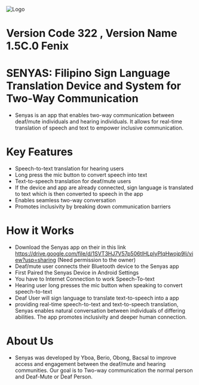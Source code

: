 ![Logo](https://github.com/Berstv/Senyas/assets/93643165/1209dfad-b089-4803-82ac-25d948aed88c)

# Version Code 322 , Version Name 1.5C.0 Fenix
# SENYAS: Filipino Sign Language Translation Device and System for Two-Way Communication 
 - Senyas is an app that enables two-way communication between deaf/mute individuals and hearing individuals. It allows for real-time translation of speech and text to empower inclusive communication.

# Key Features
  - Speech-to-text translation for hearing users
  - Long press the mic button to convert speech into text
  - Text-to-speech translation for deaf/mute users
  - If the device and app are already connected, sign language is translated to text which is then converted to speech in the app
  - Enables seamless two-way conversation
  - Promotes inclusivity by breaking down communication barriers
# How it Works
 - Download the Senyas app on their in this link https://drive.google.com/file/d/1SVT3HJ7V57p506tlHLplyPIqHwojp9Ij/view?usp=sharing (Need permission to the owner)
 - Deaf/mute user connects their Bluetooth device to the Senyas app
 - First Paired the Senyas Device in Android Settings
 - You have to Internet Connection to work Speech-To-text
 - Hearing user long presses the mic button when speaking to convert speech-to-text
 - Deaf User will sign language to translate text-to-speech into a app
- providing real-time speech-to-text and text-to-speech translation, Senyas enables natural conversation between individuals of differing abilities. The app promotes inclusivity and deeper human connection.

# About Us
 - Senyas was developed by Yboa, Berio, Obong, Bacsal to improve access and engagement between the deaf/mute and hearing communities. Our goal is to Two-way communication the normal person and Deaf-Mute or Deaf Person.
